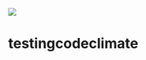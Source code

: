 <a href="https://codeclimate.com/github/pascallosss/testingcodeclimate/maintainability"><img src="https://api.codeclimate.com/v1/badges/0812a19234fa23eab65e/maintainability" /></a>

# testingcodeclimate
